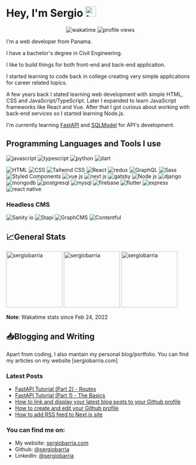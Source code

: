 <!-- <img src="./banner.png" /> -->

# Hey, I'm Sergio <img src="https://user-images.githubusercontent.com/1303154/88677602-1635ba80-d120-11ea-84d8-d263ba5fc3c0.gif" width="28px" alt="hi">

<p align="center">
  <img alt="wakatime" src="https://wakatime.com/badge/user/3cbe3c90-aefe-4b06-9cbe-bb590e0a7e56.svg" />
  <img alt="profile views" src="https://komarev.com/ghpvc/?username=sergiobarria&color=FAC151" />
</p>

I'm a web developer from Panama.

I have a bachelor's degree in Civil Engineering.

I like to build things for both front-end and back-end application.

I started learning to code back in college creating very simple applications for career related topics.

A few years back I stated learning web development with simple HTML, CSS and JavaScript/TypeScript. Later I expanded to learn JavaScript frameworks like React and Vue. After that I got curious about working with back-end services so I started learning Node.js.

I'm currently learning [FastAPI](https://fastapi.tiangolo.com/) and [SQLModel](https://sqlmodel.tiangolo.com/) for API's development.

## Programming Languages and Tools I use

<p>
  <img alt="javascript" src="https://img.shields.io/badge/-Javascript-F0DB4F?style=for-the-badge&labelColor=black&logo=javascript&logoColor=F0DB4F" />
  <img alt="typescript" src="https://img.shields.io/badge/-Typescript-007acc?style=for-the-badge&labelColor=black&logo=typescript&logoColor=007acc" />
  <img alt="python" src="https://img.shields.io/badge/-python-3674A7?style=for-the-badge&labelColor=black&logo=python&logoColor=3674A7" />
  <img alt="dart" src="https://img.shields.io/badge/-Dart-0175C2?style=for-the-badge&labelColor=black&logo=dart&logoColor=3674A7" />
</p>

<p>
  <img alt="HTML" src="https://img.shields.io/badge/-html-E54C22?style=flat-square&logo=html5&logoColor=white" />
  <img alt="CSS" src="https://img.shields.io/badge/-css-1672B7?style=flat-square&logo=css3&logoColor=white" />
  <img alt="Tailwind CSS" src="https://img.shields.io/badge/-tailwind-18BAB9?style=flat-square&logo=tailwindcss&logoColor=white" />
  <img alt="React" src="https://img.shields.io/badge/-React-45b8d8?style=flat-square&logo=react&logoColor=white" />
  <img alt="redux" src="https://img.shields.io/badge/-Redux-764ABC?style=flat-square&logo=redux&logoColor=white" />
  <img alt="GraphQL" src="https://img.shields.io/badge/-GraphQL-E10098?style=flat-square&logo=graphql&logoColor=white" />
  <img alt="Sass" src="https://img.shields.io/badge/-Sass-CC6699?style=flat-square&logo=sass&logoColor=white" />
  <img alt="Styled Components" src="https://img.shields.io/badge/-Styled_Components-db7092?style=flat-square&logo=styled-components&logoColor=white" />
  <img alt="vue js" src="https://img.shields.io/badge/-Vue-41B983?style=flat-square&logo=Vue.js&logoColor=white" />
  <img alt="next js" src="https://img.shields.io/badge/-Next-000000?style=flat-square&logo=next.js&logoColor=white" />
  <img alt="gatsby" src="https://img.shields.io/badge/-Gatsby-533885?style=flat-square&logo=gatsby&logoColor=white" />
  <img alt="Node js" src="https://img.shields.io/badge/-Nodejs-3C873A?style=flat-square&logo=node.js&logoColor=white" />
  <img alt="django" src="https://img.shields.io/badge/-Django-50BE95?style=flat-square&logo=django&logoColor=white" />
  <img alt="mongodb" src="https://img.shields.io/badge/-MongoDB-14AA52?style=flat-square&logo=mongodb&logoColor=white" />
  <img alt="postgresql" src="https://img.shields.io/badge/-PostgreSQL-316192?style=flat-square&logo=postgresql&logoColor=white" />
  <img alt="mysql" src="https://img.shields.io/badge/-MySQL-00000F?style=flat-square&logo=mysql&logoColor=white" />
  <img alt="firebase" src="https://img.shields.io/badge/-firebase-FFCB2D?style=flat-square&logo=firebase&logoColor=white" />
  <img alt="flutter" src="https://img.shields.io/badge/-Flutter-02569B?style=flat-square&logo=flutter&logoColor=white" />
  <img alt="express" src="https://img.shields.io/badge/-Express.js-404D59?style=flat-square&logo=express&logoColor=white" />
  <img alt="react native" src="https://img.shields.io/badge/-React_Native-20232A?style=flat-square&logo=react&logoColor=white" />
</p>

### Headless CMS

<p>
  <img alt="Sanity io" src="https://img.shields.io/badge/-sanity-E9544F?style=for-the-badge&logoColor=white" />
  <img alt="Stapi" src="https://img.shields.io/badge/-strapi-8B71FD?style=for-the-badge&logoColor=white" />
  <img alt="GraphCMS" src="https://img.shields.io/badge/-graphcms-1953BB?style=for-the-badge&logoColor=white" />
  <img alt="Contentful" src="https://img.shields.io/badge/-contentful-F3DF21?style=for-the-badge&logoColor=white" />
</p>

## :chart_with_upwards_trend:General Stats

<div>
  <img height="150" src="https://github-readme-stats.vercel.app/api?username=sergiobarria&theme=gotham&show_icons=true" alt="sergiobarria" />

  <img height="150" src="https://github-readme-stats.vercel.app/api/top-langs/?username=sergiobarria&layout=compact&theme=gotham&langs_count=6" alt="sergiobarria" alt="sergiobarria" />

  <img height="150" src="https://github-readme-stats.vercel.app/api/wakatime?username=sergiobarria&layout=compact&theme=gotham&langs_count=6&v=2" alt="sergiobarria" />
</div>

**Note**: Wakatime stats since Feb 24, 2022

## :inbox_tray:Blogging and Writing

Apart from coding, I also mantain my personal blog/portfolio. You can find my articles on my website [sergiobarria.com]

### Latest Posts

<!-- BLOG-POST-LIST:START -->
- [FastAPI Tutorial &lpar;Part 2&rpar; - Routes](https://www.sergiobarria.com/blog/fastapi-tutorial-part-2-routes)
- [FastAPI Tutorial &lpar;Part 1&rpar; - The Basics](https://www.sergiobarria.com/blog/fastapi-tutorial-part-1-the-basics)
- [How to link and display your latest blog posts to your Github profile](https://www.sergiobarria.com/blog/how-to-link-and-display-your-latest-blog-posts-to-your-github-profile)
- [How to create and edit your Github profile](https://www.sergiobarria.com/blog/how-to-create-and-edit-your-github-profile)
- [How to add RSS feed to Next.js site](https://www.sergiobarria.com/blog/how-to-add-rss-feed-to-nextjs-site)
<!-- BLOG-POST-LIST:END -->

### You can find me on:

- My website: [sergiobarria.com](https://www.sergiobarria.com/)
- Github: [@sergiobarria](https://github.com/sergiobarria)
- LinkedIn: [@sergiobarria](https://www.linkedin.com/feed/?trk=guest_homepage-basic_nav-header-signin)
